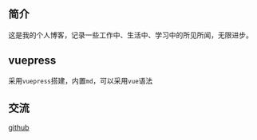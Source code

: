 
## 简介

这是我的个人博客，记录一些工作中、生活中、学习中的所见所闻，无限进步。

## vuepress

采用`vuepress`搭建，内置`md`，可以采用`vue`语法

## 交流

[github](https://github.com/lyh971121)
